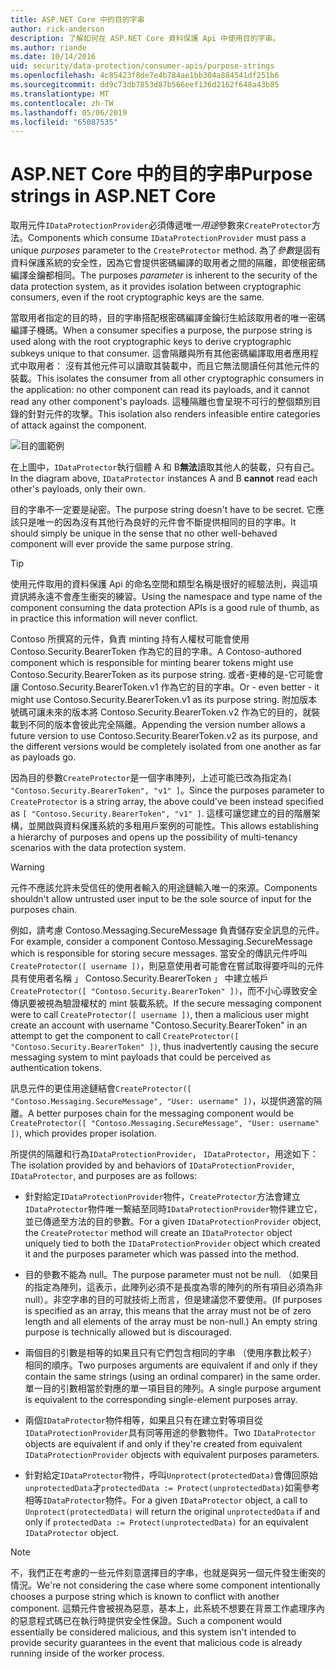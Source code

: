 ```yaml
---
title: ASP.NET Core 中的目的字串
author: rick-anderson
description: 了解如何在 ASP.NET Core 資料保護 Api 中使用目的字串。
ms.author: riande
ms.date: 10/14/2016
uid: security/data-protection/consumer-apis/purpose-strings
ms.openlocfilehash: 4c85423f8de7e4b784ae1bb304a884541df251b6
ms.sourcegitcommit: dd9c73db7853d87b566eef136d2162f648a43b85
ms.translationtype: MT
ms.contentlocale: zh-TW
ms.lasthandoff: 05/06/2019
ms.locfileid: "65087535"
---
```

# <a name="purpose-strings-in-aspnet-core"></a><span data-ttu-id="05c46-103">ASP.NET Core 中的目的字串</span><span class="sxs-lookup"><span data-stu-id="05c46-103">Purpose strings in ASP.NET Core</span></span>

<a name="data-protection-consumer-apis-purposes"></a>

<span data-ttu-id="05c46-104">取用元件`IDataProtectionProvider`必須傳遞唯一*用途*參數來`CreateProtector`方法。</span><span class="sxs-lookup"><span data-stu-id="05c46-104">Components which consume `IDataProtectionProvider` must pass a unique *purposes* parameter to the `CreateProtector` method.</span></span> <span data-ttu-id="05c46-105">為了*參數*是固有資料保護系統的安全性，因為它會提供密碼編譯的取用者之間的隔離，即使根密碼編譯金鑰都相同。</span><span class="sxs-lookup"><span data-stu-id="05c46-105">The purposes *parameter* is inherent to the security of the data protection system, as it provides isolation between cryptographic consumers, even if the root cryptographic keys are the same.</span></span>

<span data-ttu-id="05c46-106">當取用者指定的目的時，目的字串搭配根密碼編譯金鑰衍生給該取用者的唯一密碼編譯子機碼。</span><span class="sxs-lookup"><span data-stu-id="05c46-106">When a consumer specifies a purpose, the purpose string is used along with the root cryptographic keys to derive cryptographic subkeys unique to that consumer.</span></span> <span data-ttu-id="05c46-107">這會隔離與所有其他密碼編譯取用者應用程式中取用者： 沒有其他元件可以讀取其裝載中，而且它無法閱讀任何其他元件的裝載。</span><span class="sxs-lookup"><span data-stu-id="05c46-107">This isolates the consumer from all other cryptographic consumers in the application: no other component can read its payloads, and it cannot read any other component's payloads.</span></span> <span data-ttu-id="05c46-108">這種隔離也會呈現不可行的整個類別目錄的針對元件的攻擊。</span><span class="sxs-lookup"><span data-stu-id="05c46-108">This isolation also renders infeasible entire categories of attack against the component.</span></span>

![目的圖範例](purpose-strings/_static/purposes.png)

<span data-ttu-id="05c46-110">在上圖中，`IDataProtector`執行個體 A 和 B**無法**讀取其他人的裝載，只有自己。</span><span class="sxs-lookup"><span data-stu-id="05c46-110">In the diagram above, `IDataProtector` instances A and B **cannot** read each other's payloads, only their own.</span></span>

<span data-ttu-id="05c46-111">目的字串不一定要是祕密。</span><span class="sxs-lookup"><span data-stu-id="05c46-111">The purpose string doesn't have to be secret.</span></span> <span data-ttu-id="05c46-112">它應該只是唯一的因為沒有其他行為良好的元件會不斷提供相同的目的字串。</span><span class="sxs-lookup"><span data-stu-id="05c46-112">It should simply be unique in the sense that no other well-behaved component will ever provide the same purpose string.</span></span>

>[!TIP]
> <span data-ttu-id="05c46-113">使用元件取用的資料保護 Api 的命名空間和類型名稱是很好的經驗法則，與這項資訊將永遠不會產生衝突的練習。</span><span class="sxs-lookup"><span data-stu-id="05c46-113">Using the namespace and type name of the component consuming the data protection APIs is a good rule of thumb, as in practice this information will never conflict.</span></span>
>
><span data-ttu-id="05c46-114">Contoso 所撰寫的元件，負責 minting 持有人權杖可能會使用 Contoso.Security.BearerToken 作為它的目的字串。</span><span class="sxs-lookup"><span data-stu-id="05c46-114">A Contoso-authored component which is responsible for minting bearer tokens might use Contoso.Security.BearerToken as its purpose string.</span></span> <span data-ttu-id="05c46-115">或者-更棒的是-它可能會讓 Contoso.Security.BearerToken.v1 作為它的目的字串。</span><span class="sxs-lookup"><span data-stu-id="05c46-115">Or - even better - it might use Contoso.Security.BearerToken.v1 as its purpose string.</span></span> <span data-ttu-id="05c46-116">附加版本號碼可讓未來的版本將 Contoso.Security.BearerToken.v2 作為它的目的，就裝載到不同的版本會彼此完全隔離。</span><span class="sxs-lookup"><span data-stu-id="05c46-116">Appending the version number allows a future version to use Contoso.Security.BearerToken.v2 as its purpose, and the different versions would be completely isolated from one another as far as payloads go.</span></span>

<span data-ttu-id="05c46-117">因為目的參數`CreateProtector`是一個字串陣列，上述可能已改為指定為`[ "Contoso.Security.BearerToken", "v1" ]`。</span><span class="sxs-lookup"><span data-stu-id="05c46-117">Since the purposes parameter to `CreateProtector` is a string array, the above could've been instead specified as `[ "Contoso.Security.BearerToken", "v1" ]`.</span></span> <span data-ttu-id="05c46-118">這樣可讓您建立的目的階層架構，並開啟與資料保護系統的多租用戶案例的可能性。</span><span class="sxs-lookup"><span data-stu-id="05c46-118">This allows establishing a hierarchy of purposes and opens up the possibility of multi-tenancy scenarios with the data protection system.</span></span>

<a name="data-protection-contoso-purpose"></a>

>[!WARNING]
> <span data-ttu-id="05c46-119">元件不應該允許未受信任的使用者輸入的用途鏈輸入唯一的來源。</span><span class="sxs-lookup"><span data-stu-id="05c46-119">Components shouldn't allow untrusted user input to be the sole source of input for the purposes chain.</span></span>
>
><span data-ttu-id="05c46-120">例如，請考慮 Contoso.Messaging.SecureMessage 負責儲存安全訊息的元件。</span><span class="sxs-lookup"><span data-stu-id="05c46-120">For example, consider a component Contoso.Messaging.SecureMessage which is responsible for storing secure messages.</span></span> <span data-ttu-id="05c46-121">當安全的傳訊元件呼叫`CreateProtector([ username ])`，則惡意使用者可能會在嘗試取得要呼叫的元件具有使用者名稱 」 Contoso.Security.BearerToken 」 中建立帳戶`CreateProtector([ "Contoso.Security.BearerToken" ])`，而不小心導致安全傳訊要被視為驗證權杖的 mint 裝載系統。</span><span class="sxs-lookup"><span data-stu-id="05c46-121">If the secure messaging component were to call `CreateProtector([ username ])`, then a malicious user might create an account with username "Contoso.Security.BearerToken" in an attempt to get the component to call `CreateProtector([ "Contoso.Security.BearerToken" ])`, thus inadvertently causing the secure messaging system to mint payloads that could be perceived as authentication tokens.</span></span>
>
><span data-ttu-id="05c46-122">訊息元件的更佳用途鏈結會`CreateProtector([ "Contoso.Messaging.SecureMessage", "User: username" ])`，以提供適當的隔離。</span><span class="sxs-lookup"><span data-stu-id="05c46-122">A better purposes chain for the messaging component would be `CreateProtector([ "Contoso.Messaging.SecureMessage", "User: username" ])`, which provides proper isolation.</span></span>

<span data-ttu-id="05c46-123">所提供的隔離和行為`IDataProtectionProvider`， `IDataProtector`，用途如下：</span><span class="sxs-lookup"><span data-stu-id="05c46-123">The isolation provided by and behaviors of `IDataProtectionProvider`, `IDataProtector`, and purposes are as follows:</span></span>

* <span data-ttu-id="05c46-124">針對給定`IDataProtectionProvider`物件，`CreateProtector`方法會建立`IDataProtector`物件唯一繫結至同時`IDataProtectionProvider`物件建立它，並已傳遞至方法的目的參數。</span><span class="sxs-lookup"><span data-stu-id="05c46-124">For a given `IDataProtectionProvider` object, the `CreateProtector` method will create an `IDataProtector` object uniquely tied to both the `IDataProtectionProvider` object which created it and the purposes parameter which was passed into the method.</span></span>

* <span data-ttu-id="05c46-125">目的參數不能為 null。</span><span class="sxs-lookup"><span data-stu-id="05c46-125">The purpose parameter must not be null.</span></span> <span data-ttu-id="05c46-126">（如果目的指定為陣列，這表示，此陣列必須不是長度為零的陣列的所有項目必須為非 null）。非空字串的目的可就技術上而言，但是建議您不要使用。</span><span class="sxs-lookup"><span data-stu-id="05c46-126">(If purposes is specified as an array, this means that the array must not be of zero length and all elements of the array must be non-null.) An empty string purpose is technically allowed but is discouraged.</span></span>

* <span data-ttu-id="05c46-127">兩個目的引數是相等的如果且只有它們包含相同的字串 （使用序數比較子） 相同的順序。</span><span class="sxs-lookup"><span data-stu-id="05c46-127">Two purposes arguments are equivalent if and only if they contain the same strings (using an ordinal comparer) in the same order.</span></span> <span data-ttu-id="05c46-128">單一目的引數相當於對應的單一項目目的陣列。</span><span class="sxs-lookup"><span data-stu-id="05c46-128">A single purpose argument is equivalent to the corresponding single-element purposes array.</span></span>

* <span data-ttu-id="05c46-129">兩個`IDataProtector`物件相等，如果且只有在建立對等項目從`IDataProtectionProvider`具有同等用途的參數物件。</span><span class="sxs-lookup"><span data-stu-id="05c46-129">Two `IDataProtector` objects are equivalent if and only if they're created from equivalent `IDataProtectionProvider` objects with equivalent purposes parameters.</span></span>

* <span data-ttu-id="05c46-130">針對給定`IDataProtector`物件，呼叫`Unprotect(protectedData)`會傳回原始`unprotectedData`才`protectedData := Protect(unprotectedData)`如需參考相等`IDataProtector`物件。</span><span class="sxs-lookup"><span data-stu-id="05c46-130">For a given `IDataProtector` object, a call to `Unprotect(protectedData)` will return the original `unprotectedData` if and only if `protectedData := Protect(unprotectedData)` for an equivalent `IDataProtector` object.</span></span>

> [!NOTE]
> <span data-ttu-id="05c46-131">不，我們正在考慮的一些元件刻意選擇目的字串，也就是與另一個元件發生衝突的情況。</span><span class="sxs-lookup"><span data-stu-id="05c46-131">We're not considering the case where some component intentionally chooses a purpose string which is known to conflict with another component.</span></span> <span data-ttu-id="05c46-132">這類元件會被視為惡意，基本上，此系統不想要在背景工作處理序內的惡意程式碼已在執行時提供安全性保證。</span><span class="sxs-lookup"><span data-stu-id="05c46-132">Such a component would essentially be considered malicious, and this system isn't intended to provide security guarantees in the event that malicious code is already running inside of the worker process.</span></span>
